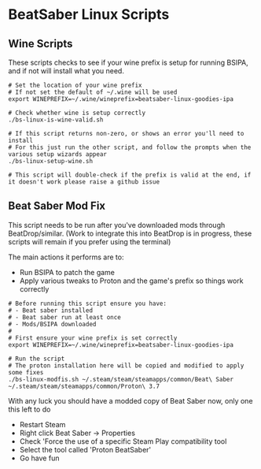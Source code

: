 # BeatSaber Linux Scripts

## Wine Scripts
These scripts checks to see if your wine prefix is setup for running BSIPA, and if not will install what you need.
```
# Set the location of your wine prefix
# If not set the default of ~/.wine will be used
export WINEPREFIX=~/.wine/wineprefix=beatsaber-linux-goodies-ipa

# Check whether wine is setup correctly
./bs-linux-is-wine-valid.sh

# If this script returns non-zero, or shows an error you'll need to install 
# For this just run the other script, and follow the prompts when the various setup wizards appear
./bs-linux-setup-wine.sh

# This script will double-check if the prefix is valid at the end, if it doesn't work please raise a github issue
```

## Beat Saber Mod Fix
This script needs to be run after you've downloaded mods through BeatDrop/similar.
(Work to integrate this into BeatDrop is in progress, these scripts will remain if you prefer using the terminal)

The main actions it performs are to:
- Run BSIPA to patch the game
- Apply various tweaks to Proton and the game's prefix so things work correctly
```
# Before running this script ensure you have:
# - Beat saber installed
# - Beat saber run at least once
# - Mods/BSIPA downloaded
#
# First ensure your wine prefix is set correctly
export WINEPREFIX=~/.wine/wineprefix=beatsaber-linux-goodies-ipa

# Run the script
# The proton installation here will be copied and modified to apply some fixes
./bs-linux-modfis.sh ~/.steam/steam/steamapps/common/Beat\ Saber ~/.steam/steam/steamapps/common/Proton\ 3.7
```

With any luck you should have a modded copy of Beat Saber now, only one this left to do
- Restart Steam
- Right click Beat Saber -> Properties
- Check 'Force the use of a specific Steam Play compatibility tool
- Select the tool called 'Proton BeatSaber'
- Go have fun
